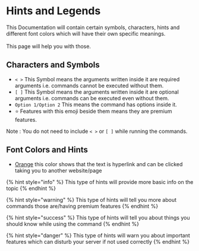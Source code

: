 # Hints and Legends

This Documentation will contain certain symbols, characters, hints and different font colors which will have their own specific meanings. \
\
This page will help you with those.

## Characters and Symbols

* `< >` This Symbol means the arguments written inside it are required arguments i.e. commands cannot be executed without them.
* `[ ]` This Symbol means the arguments written inside it are optional arguments i.e. commands can be executed even without them.
* `Option 1/Option 2` This means the command has options inside it.
* :star: Features with this emoji beside them means they are premium features.

Note : You do not need to include  `< >` or `[ ]` while running the commands.

## Font Colors and Hints

* [Orange](hints-and-legends.md#characters-and-symbols) this color shows that the text is hyperlink and can be clicked taking you to another website/page

{% hint style="info" %}
This type of hints will provide more basic info on the topic
{% endhint %}

{% hint style="warning" %}
This type of hints will tell you more about commands those are/having premium features
{% endhint %}

{% hint style="success" %}
This type of hints will tell you about things you should know while using the command
{% endhint %}

{% hint style="danger" %}
This type of hints will warn you about important features which can disturb your server if not used correctly
{% endhint %}
